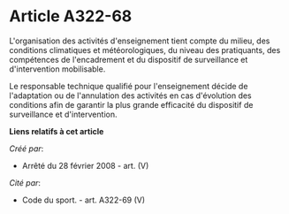 # Article A322-68

L'organisation des activités d'enseignement tient compte du milieu, des conditions climatiques et météorologiques, du niveau
des pratiquants, des compétences de l'encadrement et du dispositif de surveillance et d'intervention mobilisable.

Le responsable technique qualifié pour l'enseignement décide de l'adaptation ou de l'annulation des activités en cas
d'évolution des conditions afin de garantir la plus grande efficacité du dispositif de surveillance et d'intervention.

**Liens relatifs à cet article**

_Créé par_:

  - Arrêté du 28 février 2008 - art. (V)

_Cité par_:

  - Code du sport. - art. A322-69 (V)
